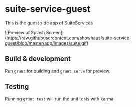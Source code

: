 # suite-service-guest

This is the guest side app of SuiteServices

![Preview of Splash Screen]!(https://raw.githubusercontent.com/showhaus/suite-service-guest/blob/master/app/images/suite.gif)



## Build & development

Run `grunt` for building and `grunt serve` for preview.

## Testing

Running `grunt test` will run the unit tests with karma.
